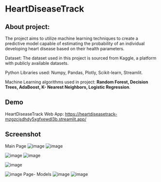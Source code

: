 # HeartDiseaseTrack
## About project:
The project aims to utilize machine learning techniques to create a predictive model capable of estimating the probability of an individual developing heart disease based on their health parameters.  

Dataset: 
The dataset used in this project is sourced from Kaggle, a platform with publicly available datasets.

Python Libraries used: 
Numpy, Pandas, Plotly, Scikit-learn, Streamlit.	

Machine Learning algorithms used in project: **Random Forest, Decision Trees, AdaBoost, K- Nearest Neighbors, Logistic Regression**.
## Demo
HeartDiseaseTrack Web App: https://heartdiseasetrack-mzgzcjsdhdy5xgfxewdl3b.streamlit.app/
## Screenshot
Main Page
![image](https://github.com/basia99ka/HeartDiseaseTrack/assets/165905205/6f2a3867-b791-49fb-ba60-f99fc47cd28d)
![image](https://github.com/basia99ka/HeartDiseaseTrack/assets/165905205/a26f607c-67a1-418f-882f-3ce509a95504)

![image](https://github.com/basia99ka/HeartDiseaseTrack/assets/165905205/0b534961-5512-4aa9-818d-f62725f4856c)
![image](https://github.com/basia99ka/HeartDiseaseTrack/assets/165905205/7b85b4f5-9082-4cab-accd-8a314fe496e4)

![image](https://github.com/basia99ka/HeartDiseaseTrack/assets/165905205/38ccc31f-b0f8-4e9c-b1f5-1c59f3fb0c63)

![image](https://github.com/basia99ka/HeartDiseaseTrack/assets/165905205/7bbdfe3d-84d0-4583-9199-11e1b53201a3)
Page- Models
![image](https://github.com/basia99ka/HeartDiseaseTrack/assets/165905205/66615c28-9a98-49ec-bdf2-434c1da2e41b)
![image](https://github.com/basia99ka/HeartDiseaseTrack/assets/165905205/d1a0a6bc-417f-4bec-a051-2edbc70a481c)





